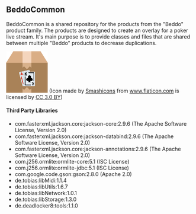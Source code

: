 ## BeddoCommon

BeddoCommon is a shared repository for the products from the "Beddo" product family. The products are designed to create an overlay for a poker live stream.
It's main purpose is to provide classes and files that are shared between multiple "Beddo" products to decrease duplications.

![](/build/resources/icon_112x112.png) (Icon made by <a href="https://www.flaticon.com/authors/smashicons" title="Smashicons">Smashicons</a> from <a href="https://www.flaticon.com/" title="Flaticon">www.flaticon.com</a> is licensed by <a href="http://creativecommons.org/licenses/by/3.0/" title="Creative Commons BY 3.0" target="_blank">CC 3.0 BY</a>)

#### Third Party Libraries

* com.fasterxml.jackson.core:jackson-core:2.9.6 (The Apache Software License, Version 2.0)
* com.fasterxml.jackson.core:jackson-databind:2.9.6 (The Apache Software License, Version 2.0)
* com.fasterxml.jackson.core:jackson-annotations:2.9.6 (The Apache Software License, Version 2.0)
* com.j256.ormlite:ormlite-core:5.1 (ISC License)
* com.j256.ormlite:ormlite-jdbc:5.1 (ISC License)
* com.google.code.gson:gson:2.8.0 (Apache 2.0)
* de.tobias:libMidi:1.1.4
* de.tobias:libUtils:1.6.7
* de.tobias:libNetwork:1.0.1
* de.tobias:libStorage:1.3.0
* de.deadlocker8:tools:1.1.0